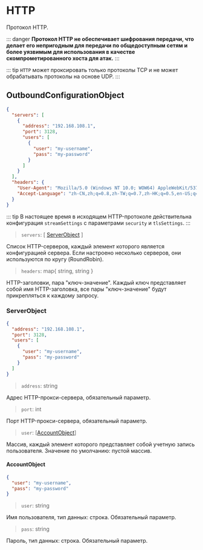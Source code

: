 # HTTP

Протокол HTTP.

::: danger
**Протокол HTTP не обеспечивает шифрования передачи, что делает его непригодным для передачи по общедоступным сетям и более уязвимым для использования в качестве скомпрометированного хоста для атак.**
:::

::: tip
`HTTP` может проксировать только протоколы TCP и не может обрабатывать протоколы на основе UDP.
:::

## OutboundConfigurationObject

```json
{
  "servers": [
    {
      "address": "192.168.108.1",
      "port": 3128,
      "users": [
        {
          "user": "my-username",
          "pass": "my-password"
        }
      ]
    }
  ],
  "headers": {
    "User-Agent": "Mozilla/5.0 (Windows NT 10.0; WOW64) AppleWebKit/537.36 (KHTML, like Gecko) Chrome/53.0.2785.143 Safari/537.36",
    "Accept-Language": "zh-CN,zh;q=0.8,zh-TW;q=0.7,zh-HK;q=0.5,en-US;q=0.3,en;q=0.2"
  }
}
```

::: tip
В настоящее время в исходящем HTTP-протоколе действительна конфигурация `streamSettings` с параметрами `security` и `tlsSettings`.
:::

> `servers`: \[ [ServerObject](#serverobject) \]

Список HTTP-серверов, каждый элемент которого является конфигурацией сервера. Если настроено несколько серверов, они используются по кругу (RoundRobin).

> `headers`: map{ string, string }

HTTP-заголовки, пара "ключ-значение". Каждый ключ представляет собой имя HTTP-заголовка, все пары "ключ-значение" будут прикрепляться к каждому запросу.

### ServerObject

```json
{
  "address": "192.168.108.1",
  "port": 3128,
  "users": [
    {
      "user": "my-username",
      "pass": "my-password"
    }
  ]
}
```

> `address`: string

Адрес HTTP-прокси-сервера, обязательный параметр.

> `port`: int

Порт HTTP-прокси-сервера, обязательный параметр.

> `user`: \[[AccountObject](#accountobject)\]

Массив, каждый элемент которого представляет собой учетную запись пользователя. Значение по умолчанию: пустой массив.

#### AccountObject

```json
{
  "user": "my-username",
  "pass": "my-password"
}
```

> `user`: string

Имя пользователя, тип данных: строка. Обязательный параметр.

> `pass`: string

Пароль, тип данных: строка. Обязательный параметр.
